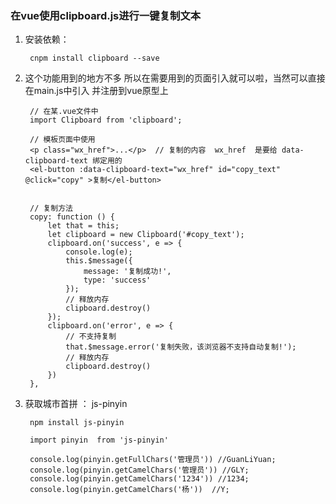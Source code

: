 ### 在vue使用clipboard.js进行一键复制文本
    
1. 安装依赖：  
    
        cnpm install clipboard --save

2. 这个功能用到的地方不多  所以在需要用到的页面引入就可以啦，当然可以直接在main.js中引入 并注册到vue原型上

        // 在某.vue文件中
        import Clipboard from 'clipboard';
    
        // 模板页面中使用
        <p class="wx_href">...</p>  // 复制的内容  wx_href  是要给 data-clipboard-text 绑定用的
        <el-button :data-clipboard-text="wx_href" id="copy_text"  @click="copy" >复制</el-button>
        
        
        // 复制方法
        copy: function () {
            let that = this;
            let clipboard = new Clipboard('#copy_text');
            clipboard.on('success', e => {
                console.log(e);
                this.$message({
                    message: '复制成功!',
                    type: 'success'
                });
                // 释放内存
                clipboard.destroy()
            });
            clipboard.on('error', e => {
                // 不支持复制
                that.$message.error('复制失败，该浏览器不支持自动复制!');
                // 释放内存
                clipboard.destroy()
            })
        },
 
2. 获取城市首拼  ： js-pinyin
    
        npm install js-pinyin
        
        import pinyin  from 'js-pinyin'
    
        console.log(pinyin.getFullChars('管理员')) //GuanLiYuan;
        console.log(pinyin.getCamelChars('管理员')) //GLY;
        console.log(pinyin.getCamelChars('1234')) //1234;
        console.log(pinyin.getCamelChars('杨'))  //Y;
